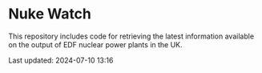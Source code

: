 # Nuke Watch

This repository includes code for retrieving the latest information available on the output of EDF nuclear power plants in the UK.

Last updated: 2024-07-10 13:16